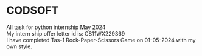  # CODSOFT
All task for python internship May 2024 <br>
My intern ship offer letter id is: CS11WX229369 <br>
I have completed Tas-1 Rock-Paper-Scissors Game on 01-05-2024 with my own style. <br>
